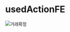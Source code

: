 ﻿# usedActionFE
![거래확정](https://github.com/BKKang1/usedAuctionFE/assets/94438413/e5ce3523-7bf7-46d4-b25d-ef83321fdb39)
